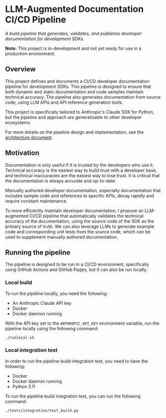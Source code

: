 # LLM-Augmented Documentation CI/CD Pipeline

*A build pipeline that generates, validates, and publishes developer documentation for development SDKs.*

**Note:** This project is in-development and not yet ready for use in a production environment.

## Overview

This project defines and documents a CI/CD developer documentation pipeline for development SDKs. This pipeline is designed to ensure that both dynamic and static documentation and code samples maintain technical accuracy. The pipeline also generates documentation from source code, using LLM APIs and API reference generation tools.

This project is specifically tailored to Anthropic's Claude SDK for Python, but the pipeline and approach are generalizable to other developer ecosystems.

For more details on the pipeline design and implementation, see the [architecture document](docs/architecture.md).

## Motivation

Documentation is only useful if it is trusted by the developers who use it. Technical accuracy is the easiest way to build trust with a developer base, and technical inaccuracies are the easiest way to lose trust. It is critical that the documentation is always accurate and up-to-date.

Manually authored developer documentation, especially documentation that includes sample code and references to specific APIs, decay rapidly and require constant maintenance. 

To more efficiently maintain developer documentation, I propose an LLM-augmented CI/CD pipeline that automatically validates the technical accuracy of the documentation, using the source code of the SDK as the primary source of truth. We can also leverage LLMs to generate example code and corresponding unit tests from the source code, which can be used to supplement manually authored documentation.

## Running the pipeline

The pipeline is designed to be run in a CI/CD environment, specifically using GitHub Actions and GitHub Pages, but it can also be run locally.

### Local build

To run the pipeline locally, you need the following:

- An Anthropic Claude API key
- Docker
- Docker daemon running

With the API key set to the `ANTHROPIC_API_KEY` environment variable, run the pipeline locally using the following command:

```bash
./runlocal.sh
```

### Local integration test

In order to run the pipeline build integration test, you need to have the following:

- Docker
- Docker daemon running
- Python 3.11

To run the pipeline build integration test, you can run the following command:

```bash
./tests/integration/test_build.py
```

